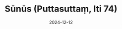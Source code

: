 ---
layout: page
title: 'Sūnūs (Puttasuttaṃ, Iti 74)'
category: bylota
index:
sortIndex: 74
suttacentral: iti74
date: 2024-12-12
tags:
---